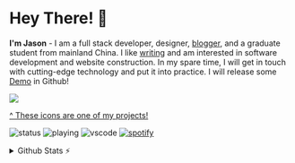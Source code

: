 # Hey There! 👋
**I'm Jason** - I am a full stack developer, designer, [blogger](https://pdpeng.github.io), and a graduate student from mainland China.  I like [writing](https://pdpeng.github.io) and am interested in software development and website construction.  In my spare time, I will get in touch with cutting-edge technology and put it into practice. I will release some [Demo](https://github.com/PDPENG?tab=repositories) in Github!

<a href="https://pdpeng.github.io">
  <img src="https://skillicons.dev/icons?i=html,js,css,py,linux,nodejs,idea,ps,nginx,vue,docker,mysql,stackoverflow,gitlab,codepen" />
</a>

[^ These icons are one of my projects!](https://github.com/PDPENG/pdpeng.github.io)

![status](https://nocache.advaith.workers.dev?url=https://img.shields.io/endpoint?url=https://dev.discordprofiles.me/api/badge/status/978679108722651147?simple=true)
![playing](https://nocache.advaith.workers.dev?url=https://img.shields.io/endpoint?url=https://dev.discordprofiles.me/api/badge/playing/978679108722651147)
![vscode](https://nocache.advaith.workers.dev?url=https://img.shields.io/endpoint?url=https://dev.discordprofiles.me/api/badge/vscode/978679108722651147)
[![spotify](https://nocache.advaith.workers.dev?url=https://img.shields.io/endpoint?url=https://dev.discordprofiles.me/api/badge/spotify/978679108722651147)](https://dev.discordprofiles.me/openspotify/978679108722651147)

<details>
  <summary>Github Stats ⚡</summary>
    <a href="https://pdpeng.github.io">
        <img src="https://metrics.lecoq.io/PDPENG?template=classic&base.metadata=0&isocalendar=1&languages=1&followup=1&achievements=1&discussions=1&gists=1&isocalendar.duration=half-year&languages.limit=8&languages.sections=most-used&languages.colors=github&languages.threshold=0%25&languages.indepth=false&languages.analysis.timeout=15&languages.categories=markup%2C%20programming&languages.recent.categories=markup%2C%20programming&languages.recent.load=300&languages.recent.days=14&followup.sections=repositories&followup.indepth=false&achievements.threshold=C&achievements.secrets=true&achievements.display=compact&config.timezone=Asia%2FShanghai">
    </a>
</details>
